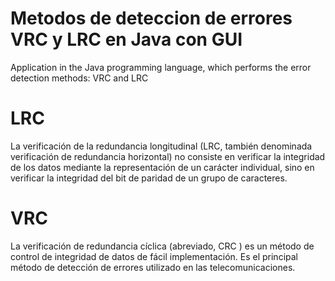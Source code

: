 # Metodos de deteccion de errores VRC y LRC en Java con GUI
Application in the Java programming language, which performs the error detection methods: VRC and LRC


# LRC
La verificación de la redundancia longitudinal (LRC, también denominada verificación de redundancia horizontal) no consiste en verificar la integridad de los datos mediante la representación de un carácter individual, sino en verificar la integridad del bit de paridad de un grupo de caracteres.

# VRC
La verificación de redundancia cíclica (abreviado, CRC ) es un método de control de integridad de datos de fácil implementación. Es el principal método de detección de errores utilizado en las telecomunicaciones.


